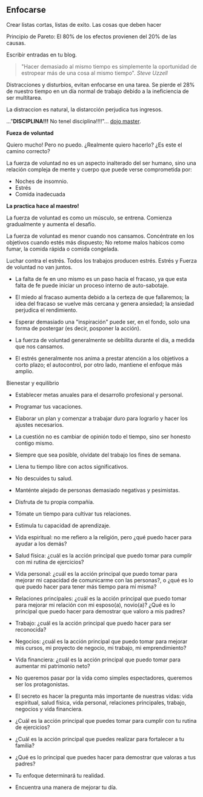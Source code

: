## Enfocarse

Crear listas cortas, listas de exito. Las cosas que deben hacer

Principio de Pareto: El 80% de los efectos provienen del 20% de las causas.

Escribir entradas en tu blog.

> "Hacer demasiado al mismo tiempo es simplemente la oportunidad de estropear
más de una cosa al mismo tiempo". *Steve Uzzell*

Distracciones y disturbios, evitan enfocarse en una tarea. Se pierde el 28% de nuestro tiempo en un día normal de trabajo debido a la ineficiencia de ser multitarea.

La distraccion es natural, la distarcción perjudica tus ingresos.

..."**DISCIPLINA!!!** No tenel disciplina!!!!"... [dojo master](https://www.southpark.lat/episodios/dspvu8/south-park-sangre-de-maria-temporada-9-ep-14).

**Fueza de voluntad**

Quiero mucho! Pero no puedo. ¿Realmente quiero hacerlo? ¿Es este el camino correcto?

La fuerza de voluntad no es un aspecto inalterado del ser humano, sino una relación compleja de mente y cuerpo que puede verse comprometida por:

- Noches de insomnio.
- Estrés
- Comida inadecuada

**La practica hace al maestro!**

La fuerza de voluntad es como un músculo, se entrena. Comienza gradualmente y aumenta el desafío.

La fuerza de voluntad es menor cuando nos cansamos. Concéntrate en los objetivos cuando estés más dispuesto; No retome malos habicos como fumar, la comida rápida o comida congelada.

Luchar contra el estrés. Todos los trabajos producen estrés. Estrés y Fuerza de voluntad no van juntos.

- La falta de fe en uno mismo es un paso hacia el fracaso, ya que esta falta de fe puede iniciar un proceso interno de auto-sabotaje.

- El miedo al fracaso aumenta debido a la certeza de que fallaremos; la idea del fracaso se vuelve más cercana y genera ansiedad; la ansiedad perjudica el rendimiento.

- Esperar demasiado una "inspiración" puede ser, en el fondo, solo una forma de postergar (es decir, posponer la acción).

- La fuerza de voluntad generalmente se debilita durante el día, a medida que nos cansamos.

- El estrés generalmente nos anima a prestar atención a los objetivos a corto plazo; el autocontrol, por otro lado, mantiene el enfoque más amplio.

Bienestar y equilibrio

- Establecer metas anuales para el desarrollo profesional y personal.

- Programar tus vacaciones.

- Elaborar un plan y comenzar a trabajar duro para lograrlo y hacer los ajustes necesarios.

- La cuestión no es cambiar de opinión todo el tiempo, sino ser honesto contigo mismo.

- Siempre que sea posible, olvídate del trabajo los fines de semana.

- Llena tu tiempo libre con actos significativos.

- No descuides tu salud.

- Manténte alejado de personas demasiado negativas y pesimistas.

- Disfruta de tu propia compañía.

- Tómate un tiempo para cultivar tus relaciones.

- Estimula tu capacidad de aprendizaje.

- Vida espiritual: no me refiero a la religión, pero ¿qué puedo hacer para ayudar a los demás?

- Salud física: ¿cuál es la acción principal que puedo tomar para cumplir con mi rutina de ejercicios?

- Vida personal: ¿cuál es la acción principal que puedo tomar para mejorar mi capacidad de comunicarme con las personas?, o ¿qué es lo que puedo hacer para tener más tiempo para mí misma?

- Relaciones principales: ¿cuál es la acción principal que puedo tomar para mejorar mi relación con mi esposo(a), novio(a)? ¿Qué es lo principal que puedo hacer para demostrar que valoro a mis padres?

- Trabajo: ¿cuál es la acción principal que puedo hacer para ser reconocida?

- Negocios: ¿cuál es la acción principal que puedo tomar para mejorar mis cursos, mi proyecto de negocio, mi trabajo, mi emprendimiento?

- Vida financiera: ¿cuál es la acción principal que puedo tomar para aumentar mi patrimonio neto?

- No queremos pasar por la vida como simples espectadores, queremos ser los protagonistas.

- El secreto es hacer la pregunta más importante de nuestras vidas: vida espiritual, salud física, vida personal, relaciones principales, trabajo, negocios y vida financiera.

- ¿Cuál es la acción principal que puedes tomar para cumplir con tu rutina
de ejercicios?
- ¿Cuál es la acción principal que puedes realizar para fortalecer a tu familia?
- ¿Qué es lo principal que puedes hacer para demostrar que valoras a tus padres?
- Tu enfoque determinará tu realidad.
- Encuentra una manera de mejorar tu día.

